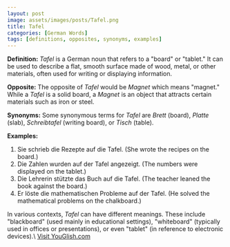 ```yaml
---
layout: post
image: assets/images/posts/Tafel.png
title: Tafel
categories: [German Words]
tags: [definitions, opposites, synonyms, examples]
---
```


**Definition:**
*Tafel* is a German noun that refers to a "board" or "tablet." It can be used to describe a flat, smooth surface made of wood, metal, or other materials, often used for writing or displaying information.

**Opposite:**
The opposite of *Tafel* would be *Magnet* which means "magnet." While a *Tafel* is a solid board, a *Magnet* is an object that attracts certain materials such as iron or steel. 

**Synonyms:**
Some synonymous terms for *Tafel* are *Brett* (board), *Platte* (slab), *Schreibtafel* (writing board), or *Tisch* (table).

**Examples:**

1. Sie schrieb die Rezepte auf die Tafel. (She wrote the recipes on the board.)
2. Die Zahlen wurden auf der Tafel angezeigt. (The numbers were displayed on the tablet.)
3. Die Lehrerin stützte das Buch auf die Tafel. (The teacher leaned the book against the board.)
4. Er löste die mathematischen Probleme auf der Tafel. (He solved the mathematical problems on the chalkboard.)

In various contexts, *Tafel* can have different meanings. These include "blackboard" (used mainly in educational settings), "whiteboard" (typically used in offices or presentations), or even "tablet" (in reference to electronic devices).\ <a id="yg-widget-0" class="youglish-widget" data-query="Tafel" data-lang="german" data-components="8412" data-auto-start="0" data-bkg-color="theme_light" data-title="How%20to%20pronounce%20Tafel%20in%20German"  rel="nofollow" href="https://youglish.com">Visit YouGlish.com</a><script async src="https://youglish.com/public/emb/widget.js" charset="utf-8"></script>